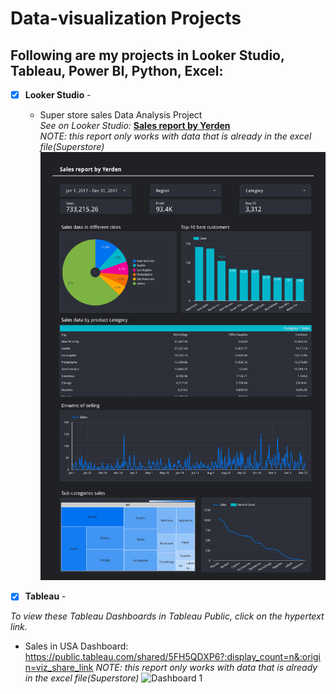 # Data-visualization Projects
## Following are my projects in Looker Studio, Tableau, Power BI, Python, Excel: <br />


- [x] **Looker Studio** - 
  - Super store sales Data Analysis Project<br />
*See on Looker Studio:* **[Sales report by Yerden](https://lookerstudio.google.com/s/hAeaBv3oqP4)**  <br />
*NOTE: this report only works with data that is already in the excel file(Superstore)*
![Sales report](Yerden_sales_report.png)



- [x] **Tableau** - 

*To view these Tableau Dashboards in Tableau Public, click on the hypertext link.*
- Sales in USA Dashboard: https://public.tableau.com/shared/5FH5QDXP6?:display_count=n&:origin=viz_share_link
*NOTE: this report only works with data that is already in the excel file(Superstore)*
![Dashboard 1](https://github.com/Yerdenn/data-vizualization/assets/134577345/8900dc3c-8655-4011-8731-246f23928d8f)
